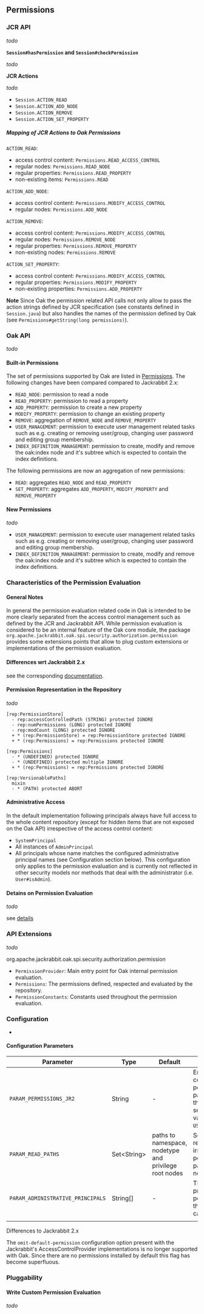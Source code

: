 <!--
   Licensed to the Apache Software Foundation (ASF) under one or more
   contributor license agreements.  See the NOTICE file distributed with
   this work for additional information regarding copyright ownership.
   The ASF licenses this file to You under the Apache License, Version 2.0
   (the "License"); you may not use this file except in compliance with
   the License.  You may obtain a copy of the License at

       http://www.apache.org/licenses/LICENSE-2.0

   Unless required by applicable law or agreed to in writing, software
   distributed under the License is distributed on an "AS IS" BASIS,
   WITHOUT WARRANTIES OR CONDITIONS OF ANY KIND, either express or implied.
   See the License for the specific language governing permissions and
   limitations under the License.
-->

Permissions
--------------------------------------------------------------------------------

### JCR API

_todo_

**`Session#hasPermission` and `Session#checkPermission`**

_todo_

**JCR Actions**

_todo_

- `Session.ACTION_READ`
- `Session.ACTION_ADD_NODE`
- `Session.ACTION_REMOVE`
- `Session.ACTION_SET_PROPERTY`

##### Mapping of JCR Actions to Oak Permissions

`ACTION_READ`:

- access control content: `Permissions.READ_ACCESS_CONTROL`
- regular nodes: `Permissions.READ_NODE`
- regular properties: `Permissions.READ_PROPERTY`
- non-existing items: `Permissions.READ`

`ACTION_ADD_NODE`:

- access control content: `Permissions.MODIFY_ACCESS_CONTROL`
- regular nodes: `Permissions.ADD_NODE`

`ACTION_REMOVE`:

- access control content: `Permissions.MODIFY_ACCESS_CONTROL`
- regular nodes: `Permissions.REMOVE_NODE`
- regular properties: `Permissions.REMOVE_PROPERTY`
- non-existing nodes: `Permissions.REMOVE`

`ACTION_SET_PROPERTY`:

- access control content: `Permissions.MODIFY_ACCESS_CONTROL`
- regular properties: `Permissions.MODIFY_PROPERTY`
- non-existing properties: `Permissions.ADD_PROPERTY`

**Note**
Since Oak the permission related API calls not only allow to pass the action strings
defined by JCR specification (see constants defined in `Session.java`) but also
handles the names of the permission defined by Oak (see `Permissions#getString(long permissions)`).


### Oak API

_todo_

#### Built-in Permissions

The set of permissions supported by Oak are listed in [Permissions]. The following changes have been compared compared to Jackrabbit 2.x:

- `READ_NODE`: permission to read a node
- `READ_PROPERTY`: permission to read a property
- `ADD_PROPERTY`: permission to create a new property
- `MODIFY_PROPERTY`: permission to change an existing property
- `REMOVE`: aggregation of `REMOVE_NODE` and `REMOVE_PROPERTY`
- `USER_MANAGEMENT`: permission to execute user management related tasks such as e.g. creating or removing user/group, changing user password and editing group membership.
- `INDEX_DEFINITION_MANAGEMENT`: permission to create, modify and remove the oak:index node and it's subtree which is expected to contain the index definitions.

The following permissions are now an aggregation of new permissions:

- `READ`: aggregates `READ_NODE` and `READ_PROPERTY`
- `SET_PROPERTY`: aggregates `ADD_PROPERTY`, `MODIFY_PROPERTY` and `REMOVE_PROPERTY`

#### New Permissions

_todo_

- `USER_MANAGEMENT`: permission to execute user management related tasks such as e.g. creating or removing user/group, changing user password and editing group membership.
- `INDEX_DEFINITION_MANAGEMENT`: permission to create, modify and remove the oak:index node and it's subtree which is expected to contain the index definitions.


### Characteristics of the Permission Evaluation

#### General Notes

In general the permission evaluation related code in Oak is intended to be
more clearly separated from the access control management such as defined by the
JCR and Jackrabbit API. While permission evaluation is considered to be an
internal feature of the Oak core module, the package
`org.apache.jackrabbit.oak.spi.security.authorization.permission` provides some
extensions points that allow to plug custom extensions or implementations of
the permission evaluation.

#### Differences wrt Jackrabbit 2.x

see the corresponding [documentation](permission/differences.html).


#### Permission Representation in the Repository

_todo_

    [rep:PermissionStore]
      - rep:accessControlledPath (STRING) protected IGNORE
      - rep:numPermissions (LONG) protected IGNORE
      - rep:modCount (LONG) protected IGNORE
      + * (rep:PermissionStore) = rep:PermissionStore protected IGNORE
      + * (rep:Permissions) = rep:Permissions protected IGNORE

    [rep:Permissions]
      - * (UNDEFINED) protected IGNORE
      - * (UNDEFINED) protected multiple IGNORE
      + * (rep:Permissions) = rep:Permissions protected IGNORE

    [rep:VersionablePaths]
      mixin
      - * (PATH) protected ABORT


#### Administrative Access
In the default implementation following principals always have full access to
the whole content repository (except for hidden items that are not exposed
on the Oak API) irrespective of the access control content:

- `SystemPrincipal`
- All instances of `AdminPrincipal`
- All principals whose name matches the configured administrative principal names (see Configuration section below). This configuration only applies to the permission evaluation and is currently not reflected in other security models nor methods that deal with the administrator (i.e. `User#isAdmin`).


#### Detains on Permission Evaluation

_todo_

see [details](permission/evaluation.html)


### API Extensions

_todo_

org.apache.jackrabbit.oak.spi.security.authorization.permission

- `PermissionProvider`: Main entry point for Oak internal permission evaluation.
- `Permissions`: The permissions defined, respected and evaluated by the repository.
- `PermissionConstants`: Constants used throughout the permission evaluation.


### Configuration

- [AuthorizationConfiguration]: _todo_


#### Configuration Parameters

| Parameter                         | Type                | Default  | Description |
|-----------------------------------|---------------------|----------|-------------|
| `PARAM_PERMISSIONS_JR2`           | String              | \-       | Enables backwards compatible behavior for the permissions listed in the parameter value containing the permission names separated by ','. Supported values are: `USER_MANAGEMENT`,`REMOVE_NODE` |
| `PARAM_READ_PATHS`                | Set\<String\>       | paths to namespace, nodetype and privilege root nodes  | Set of paths that are always readable to all principals irrespective of other permissions defined at that path or inherited from other nodes. |
| `PARAM_ADMINISTRATIVE_PRINCIPALS` | String[]            | \-       | The names of the additional principals that have full permission and for which the permission evaluation can be skipped altogether. |
| | | | |


Differences to Jackrabbit 2.x

The `omit-default-permission` configuration option present with the Jackrabbit's AccessControlProvider implementations is no longer supported with Oak.
Since there are no permissions installed by default this flag has become superfluous.


### Pluggability

#### Write Custom Permission Evaluation

_todo_



<!-- references -->
[Permissions]: /oak/docs/apidocs/org/apache/jackrabbit/org/apache/jackrabbit/oak/spi/security/authorization/permission/Permissions.html
[AuthorizationConfiguration]: /oak/docs/apidocs/org/apache/jackrabbit/oak/spi/security/authorization/AuthorizationConfiguration.html

